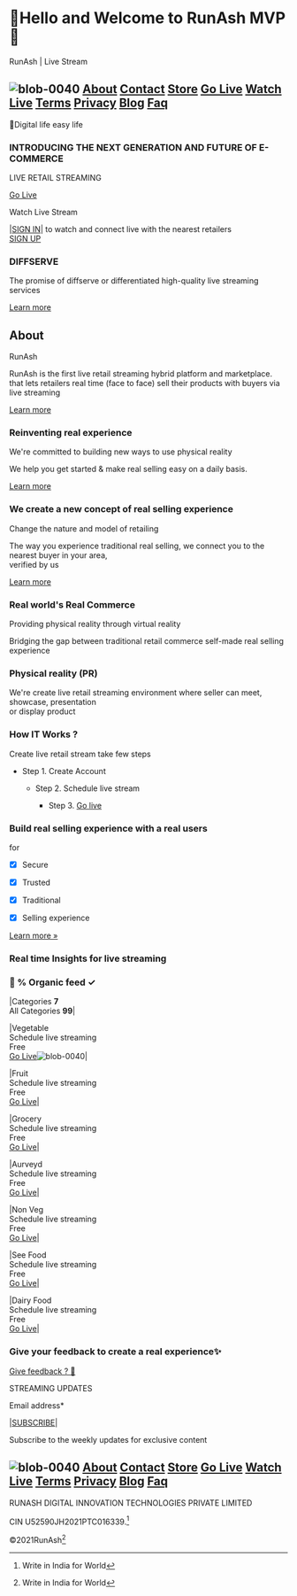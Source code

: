 # 👋Hello and Welcome to RunAsh MVP🎉
RunAsh | Live Stream

## ![blob-0040](https://user-images.githubusercontent.com/61916324/132724592-e5bef25e-36d9-4da8-bbc6-84a24183c8e2.png) [About](https://runash.in/about) [Contact](https://runash.in/Contact) [Store](https://runash.in/privacy) [Go Live](https://runash.in/support) [Watch Live](https://) [Terms](https://runash.in/streaming) [Privacy](https://) [Blog](https://) [Faq](https://) 
   
     





   
    
 










   
  
   

   








💫Digital life easy life





### INTRODUCING THE NEXT GENERATION AND FUTURE OF E-COMMERCE

LIVE RETAIL STREAMING

[Go Live](https://)

Watch Live Stream

|[SIGN IN](https://)| to watch and connect live with the nearest retailers<br> 
[SIGN UP](https://)
 

















### DIFFSERVE

The promise of diffserve or differentiated high-quality live streaming services

[Learn more](https://)

## About

RunAsh

RunAsh is the first live retail streaming hybrid platform and marketplace.<br>that lets retailers real time (face to face) sell their products with buyers via live streaming

[Learn more](https://)

### Reinventing real experience

We're committed to building new ways to use physical reality

We help you get started &amp; make real selling easy on a daily basis.

[Learn more](https://)

### We create a new concept of real selling experience

 Change the nature and model of retailing

The way you experience traditional real selling, we connect you to the nearest buyer in your area, <br>
verified by us

[Learn more](https://)

### Real world's Real Commerce

Providing physical reality through virtual reality

Bridging the gap between traditional retail commerce self-made real selling experience 

### Physical reality (PR)



We're create live retail streaming environment where seller can meet, showcase, presentation <br>or display product

### How IT Works ?

Create live retail stream take few steps

 - Step 1. Create Account

   - Step 2. Schedule live stream

     - Step 3. [Go live](https://runash.in/live)











### Build real selling experience with a real users 
for 

- [X] Secure 

- [x] Trusted

- [x] Traditional 

- [x] Selling experience

[Learn more »](https://)

### Real time Insights for live streaming

### 💯 % Organic feed ✓ ###




|Categories **7** <br>All Categories **99**|



|Vegetable <br>Schedule live streaming<br>Free<br> [Go Live](https:)![blob-0040](https://user-images.githubusercontent.com/61916324/132724592-e5bef25e-36d9-4da8-bbc6-84a24183c8e2.png)|


|Fruit <br>Schedule live streaming<br>Free<br> [Go Live](https://)|

|Grocery <br>Schedule live streaming<br>Free<br> [Go Live](https://)|

|Aurveyd <br>Schedule live streaming<br>Free<br> [Go Live](https://)|

|Non Veg <br>Schedule live streaming<br>Free<br> [Go Live](https://)|

|See Food <br>Schedule live streaming<br>Free<br> [Go Live](https://)|

|Dairy Food <br>Schedule live streaming<br>Free<br> [Go Live](https://)|























### Give your feedback to create a real experience✨

[Give feedback ? 💌](https://)

STREAMING UPDATES

Email address* 

|[SUBSCRIBE](https://)|

Subscribe to the weekly updates for exclusive content
## ![blob-0040](https://user-images.githubusercontent.com/61916324/132724592-e5bef25e-36d9-4da8-bbc6-84a24183c8e2.png) [About](https://runash.in/about) [Contact](https://runash.in/Contact) [Store](https://runash.in/privacy) [Go Live](https://runash.in/support) [Watch Live](https://) [Terms](https://runash.in/streaming) [Privacy](https://) [Blog](https://) [Faq](https://) 



RUNASH DIGITAL INNOVATION TECHNOLOGIES PRIVATE LIMITED

CIN U52590JH2021PTC016339.[^1]

©2021RunAsh[^1]

[^1]: Write in India for World 

















     

   




















